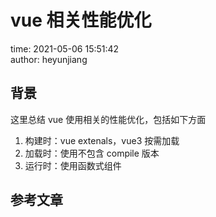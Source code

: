 # vue 相关性能优化

time: 2021-05-06 15:51:42  
author: heyunjiang

## 背景

这里总结 vue 使用相关的性能优化，包括如下方面  
1. 构建时：vue extenals，vue3 按需加载
2. 加载时：使用不包含 compile 版本
3. 运行时：使用函数式组件

## 参考文章
